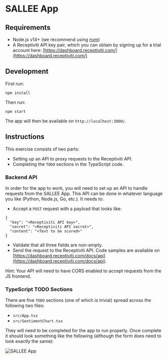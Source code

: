 # SALLEE App

## Requirements

* Node.js v14+ (we recommend using [nvm](https://github.com/nvm-sh/nvm))
* A Receptiviti API key pair, which you can obtain by signing up for a trial account here: [https://dashboard.receptiviti.com/](https://dashboard.receptiviti.com/)

## Development

First run:

```
npm install
```

Then run:

```
npm start
```

The app will then be available on `http://localhost:3000/`.

## Instructions

This exercise consists of two parts:

* Setting up an API to proxy requests to the Receptiviti API.
* Completing the `TODO` sections in the TypeScript code.

### Backend API

In order for the app to work, you will need to set up an API to handle requests from the SALLEE App. This API can be done in whatever language you like (Python, Node.js, Go, etc.). It needs to:

* Accept a `POST` request with a payload that looks like:

```json:
{
  "key": "<Receptiviti API key>",
  "secret": "<Receptiviti API secret>",
  "content": "<Text to be scored>"
}
```

* Validate that all three fields are non-empty.
* Send the request to the Receptiviti API. Code samples are available on [https://dashboard.receptiviti.com/docs/api](https://dashboard.receptiviti.com/docs/api).

Hint: Your API will need to have CORS enabled to accept requests from the JS frontend.

### TypeScript TODO Sections

There are five `TODO` sections (one of which is trivial) spread across the following two files:

* `src/App.tsx`
* `src/SentimentChart.tsx`

They will need to be completed for the app to run properly. Once complete it should look something like the following (although the form does need to look exactly the same):

![SALLEE App](sallee-app.gif)
